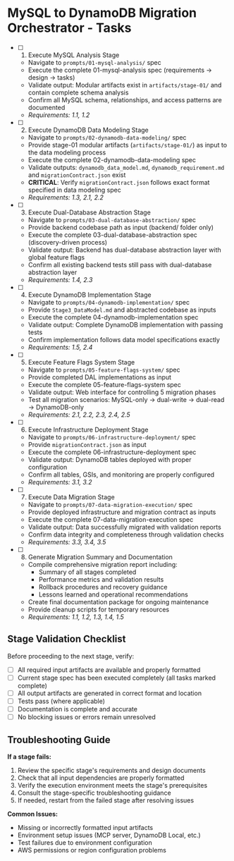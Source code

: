 # MySQL to DynamoDB Migration Orchestrator - Tasks

- [ ] 1. Execute MySQL Analysis Stage
  - Navigate to `prompts/01-mysql-analysis/` spec
  - Execute the complete 01-mysql-analysis spec (requirements → design → tasks)
  - Validate output: Modular artifacts exist in `artifacts/stage-01/` and contain complete schema analysis
  - Confirm all MySQL schema, relationships, and access patterns are documented
  - _Requirements: 1.1, 1.2_

- [ ] 2. Execute DynamoDB Data Modeling Stage
  - Navigate to `prompts/02-dynamodb-data-modeling/` spec
  - Provide stage-01 modular artifacts (`artifacts/stage-01/`) as input to the data modeling process
  - Execute the complete 02-dynamodb-data-modeling spec
  - Validate outputs: `dynamodb_data_model.md`, `dynamodb_requirement.md` and `migrationContract.json` exist
  - **CRITICAL**: Verify `migrationContract.json` follows exact format specified in data modeling spec
  - _Requirements: 1.3, 2.1, 2.2_

- [ ] 3. Execute Dual-Database Abstraction Stage
  - Navigate to `prompts/03-dual-database-abstraction/` spec
  - Provide backend codebase path as input (backend/ folder only)
  - Execute the complete 03-dual-database-abstraction spec (discovery-driven process)
  - Validate output: Backend has dual-database abstraction layer with global feature flags
  - Confirm all existing backend tests still pass with dual-database abstraction layer
  - _Requirements: 1.4, 2.3_

- [ ] 4. Execute DynamoDB Implementation Stage
  - Navigate to `prompts/04-dynamodb-implementation/` spec
  - Provide `Stage3_DataModel.md` and abstracted codebase as inputs
  - Execute the complete 04-dynamodb-implementation spec
  - Validate output: Complete DynamoDB implementation with passing tests
  - Confirm implementation follows data model specifications exactly
  - _Requirements: 1.5, 2.4_

- [ ] 5. Execute Feature Flags System Stage
  - Navigate to `prompts/05-feature-flags-system/` spec
  - Provide completed DAL implementations as input
  - Execute the complete 05-feature-flags-system spec
  - Validate output: Web interface for controlling 5 migration phases
  - Test all migration scenarios: MySQL-only → dual-write → dual-read → DynamoDB-only
  - _Requirements: 2.1, 2.2, 2.3, 2.4, 2.5_

- [ ] 6. Execute Infrastructure Deployment Stage
  - Navigate to `prompts/06-infrastructure-deployment/` spec
  - Provide `migrationContract.json` as input
  - Execute the complete 06-infrastructure-deployment spec
  - Validate output: DynamoDB tables deployed with proper configuration
  - Confirm all tables, GSIs, and monitoring are properly configured
  - _Requirements: 3.1, 3.2_

- [ ] 7. Execute Data Migration Stage
  - Navigate to `prompts/07-data-migration-execution/` spec
  - Provide deployed infrastructure and migration contract as inputs
  - Execute the complete 07-data-migration-execution spec
  - Validate output: Data successfully migrated with validation reports
  - Confirm data integrity and completeness through validation checks
  - _Requirements: 3.3, 3.4, 3.5_

- [ ] 8. Generate Migration Summary and Documentation
  - Compile comprehensive migration report including:
    - Summary of all stages completed
    - Performance metrics and validation results
    - Rollback procedures and recovery guidance
    - Lessons learned and operational recommendations
  - Create final documentation package for ongoing maintenance
  - Provide cleanup scripts for temporary resources
  - _Requirements: 1.1, 1.2, 1.3, 1.4, 1.5_

## Stage Validation Checklist

Before proceeding to the next stage, verify:
- [ ] All required input artifacts are available and properly formatted
- [ ] Current stage spec has been executed completely (all tasks marked complete)
- [ ] All output artifacts are generated in correct format and location
- [ ] Tests pass (where applicable)
- [ ] Documentation is complete and accurate
- [ ] No blocking issues or errors remain unresolved

## Troubleshooting Guide

**If a stage fails:**
1. Review the specific stage's requirements and design documents
2. Check that all input dependencies are properly formatted
3. Verify the execution environment meets the stage's prerequisites
4. Consult the stage-specific troubleshooting guidance
5. If needed, restart from the failed stage after resolving issues

**Common Issues:**
- Missing or incorrectly formatted input artifacts
- Environment setup issues (MCP server, DynamoDB Local, etc.)
- Test failures due to environment configuration
- AWS permissions or region configuration problems